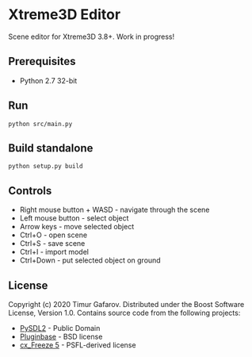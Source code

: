 # Xtreme3D Editor

Scene editor for Xtreme3D 3.8+. Work in progress!

## Prerequisites
- Python 2.7 32-bit

## Run
```
python src/main.py
```

## Build standalone
```
python setup.py build
```

## Controls
- Right mouse button + WASD - navigate through the scene
- Left mouse button - select object
- Arrow keys - move selected object
- Ctrl+O - open scene
- Ctrl+S - save scene
- Ctrl+I - import model
- Ctrl+Down - put selected object on ground

## License
Copyright (c) 2020 Timur Gafarov. Distributed under the Boost Software License, Version 1.0.
Contains source code from the following projects:
- [PySDL2](https://pypi.org/project/PySDL2/) - Public Domain
- [Pluginbase](https://pypi.org/project/pluginbase/) - BSD license
- [cx_Freeze 5](https://pypi.org/project/cx-Freeze/) - PSFL-derived license
